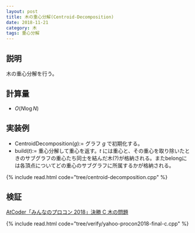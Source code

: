 ```yaml
---
layout: post
title: 木の重心分解(Centroid-Decomposition)
date: 2018-11-21
category: 木
tags: 重心分解
---
```


## 説明
木の重心分解を行う。

## 計算量
* $O(N \log N)$

## 実装例
* CentroidDecomposition($g$):= グラフ $g$ で初期化する。
* build($t$):= 重心分解して重心を返す。$t$ には重心と、その重心を取り除いたときのサブグラフの重心たち同士を結んだ木(?)が格納される。またbelongには各頂点についてどの重心のサブグラフに所属するかが格納される。

{% include read.html code="tree/centroid-decomposition.cpp" %}

## 検証

[AtCoder「みんなのプロコン 2018」決勝 C 木の問題](https://beta.atcoder.jp/contests/yahoo-procon2018-final-open/tasks/yahoo_procon2018_final_c)

{% include read.html code="tree/verify/yahoo-procon2018-final-c.cpp" %}
